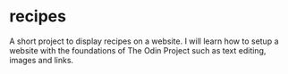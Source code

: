 # recipes
A short project to display recipes on a website.
I will learn how to setup a website with the foundations of The Odin Project such as text editing, images and links.